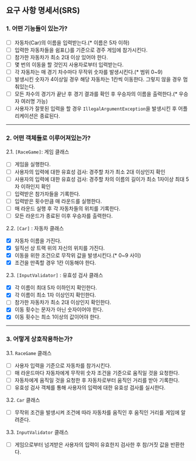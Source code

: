 ## 요구 사항 명세서(SRS)
### 1. 어떤 기능들이 있는가?
- [ ] 자동차(Car)의 이름을 입력받는다.(* 이름은 5자 이하)
- [ ] 입력한 자동차들을 쉼표(,)를 기준으로 경주 게임에 참가시킨다.
- [ ] 참가한 자동차가 최소 2대 이상 있어야 한다.
- [ ] 몇 번의 이동을 할 것인지 사용자로부터 입력받는다.
- [ ] 각 자동차는 매 경기 차수마다 무작위 숫자를 발생시킨다.(* 범위 0~9)
- [ ] 발생시킨 숫자가 4이상일 경우 해당 자동차는 1칸씩 이동한다. 그렇지 않을 경우 멈춰있는다.
- [ ] 모든 차수의 경기가 끝난 후 경기 결과를 확인 후 우승자의 이름을 출력한다.(* 우승자 여러명 가능)
- [ ] 사용자가 잘못된 입력을 할 경우 `IllegalArgumentException`을 발생시킨 후 어플리케이션은 종료된다.
---
### 2. 어떤 객체들로 이루어져있는가?
2.1. `[RaceGame]`: 게임 클래스
   - [ ] 게임을 실행한다.
   - [ ] 사용자의 입력에 대한 유효성 검사: 경주할 차가 최소 2대 이상인지 확인
   - [ ] 사용자의 입력에 대한 유효성 검사: 경주할 차의 이름의 길이가 최소 1자이상 최대 5자 이하인지 확인
   - [ ] 입력받은 참가자들을 기록한다.
   - [ ] 입력받은 횟수만큼 매 라운드를 실행한다.
   - [ ] 매 라운드 실행 후 각 자동차들의 위치를 기록한다.
   - [ ] 모든 라운드가 종료된 이후 우승자를 출력한다.

2.2. `[Car]` : 자동차 클래스
   - [x] 자동차 이름을 가진다.
   - [x] 일직선 상 트랙 위의 자신의 위치를 가진다.
   - [x] 이동을 위한 조건으로 무작위 값을 발생시킨다.(* 0~9 사이)
   - [x] 조건을 만족할 경우 1칸 이동해야 한다.

2.3. `[InputValidator]` : 유효성 검사 클래스
   - [x] 각 이름이 최대 5자 이하인지 확인한다.
   - [x] 각 이름이 최소 1자 이상인지 확인한다.
   - [ ] 참가한 자동차가 최소 2대 이상인지 확인한다.
   - [x] 이동 횟수는 문자가 아닌 숫자이어야 한다.
   - [x] 이동 횟수는 최소 1이상의 값이어야 한다.
---
### 3. 어떻게 상호작용하는가?
3.1. `RaceGame` 클래스
  - [ ] 사용자 입력을 기준으로 자동차를 참가시킨다.
  - [ ] 매 라운드마다 자동차에게 무작위 숫자 조건을 기준으로 움직일 것을 요청한다.
  - [ ] 자동차에게 움직일 것을 요청한 후 자동차로부터 움직인 거리를 받아 기록한다.
  - [ ] 유효성 검사 객체를 통해 사용자의 입력에 대한 유효성 검사를 실시한다.

3.2. `Car` 클래스
  - [ ] 무작위 조건을 발생시켜 조건에 따라 자동차를 움직인 후 움직인 거리를 게임에 알려준다.

3.3. `InputValidator` 클래스
  - [ ] 게임으로부터 넘겨받은 사용자의 입력이 유효한지 검사한 후 참/거짓 값을 반환한다.